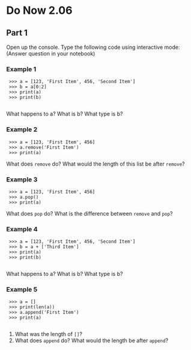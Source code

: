 # Do Now 2.06

## Part 1
Open up the console. Type the following code using interactive mode:
(Answer question in your notebook)

### Example 1

```
 >>> a = [123, 'First Item', 456, 'Second Item']
 >>> b = a[0:2]
 >>> print(a)
 >>> print(b)
 
```
What happens to a? What is b? What type is b? 

### Example 2
```
 >>> a = [123, 'First Item', 456]
 >>> a.remove('First Item')
 >>> print(a) 
```

What does `remove` do? What would the length of this list be after `remove`? 

### Example 3
```
 >>> a = [123, 'First Item', 456]
 >>> a.pop()
 >>> print(a) 
```
What does `pop` do? What is the difference between `remove` and `pop`? 

### Example 4
```
 >>> a = [123, 'First Item', 456, 'Second Item']
 >>> b = a + ['Third Item']
 >>> print(a)
 >>> print(b)
 
```
What happens to a? What is b? What type is b? 

### Example 5
```
 >>> a = []
 >>> print(len(a))
 >>> a.append('First Item')
 >>> print(a)
 
```
1. What was the length of `[]`?
2. What does `append` do? What would the length be after `append`? 
